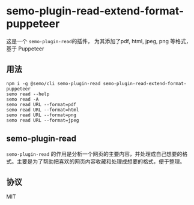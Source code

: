 # semo-plugin-read-extend-format-puppeteer

这是一个 `semo-plugin-read`的插件， 为其添加了pdf, html, jpeg, png 等格式，基于 Puppeteer

## 用法

```
npm i -g @semo/cli semo-plugin-read semo-plugin-read-extend-format-puppeteer
semo read --help
semo read -A
semo read URL --format=pdf
semo read URL --format=html
semo read URL --format=png
semo read URL --format=jpeg
```

## semo-plugin-read

`semo-plugin-read` 的作用是分析一个网页的主要内容，并处理成自己想要的格式。主要是为了帮助把喜欢的网页内容收藏和处理成想要的格式，便于整理。

## 协议

MIT

